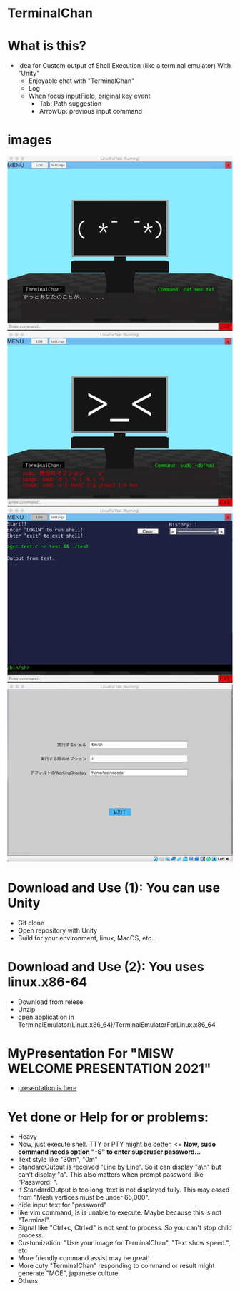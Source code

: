 # TerminalChan

# What is this?
- Idea for Custom output of Shell Execution (like a terminal emulator) With "Unity"
    - Enjoyable chat with "TerminalChan"
    - Log
    - When focus inputField, original key event
        - Tab: Path suggestion
        - ArrowUp: previous input command

# images
![Chatting with TerminalChan: Success](./RevealPresentation/resources/Scene_Chatting_Success.jpeg)
![Chatting with TerminalChan: Error](./RevealPresentation/resources/Scene_Chatting_Error.jpeg)
![Log](./RevealPresentation/resources/Scene_Log.jpeg)
![Settings](./RevealPresentation/resources/Scene_Setting.jpeg)

# Download and Use (1): You can use Unity
- Git clone
- Open repository with Unity
- Build for your environment, linux, MacOS, etc...

# Download and Use (2): You uses linux.x86-64
- Download from relese 
- Unzip
- open application in TerminalEmulator(Linux.x86_64)/TerminalEmulatorForLinux.x86_64

# MyPresentation For "MISW WELCOME PRESENTATION 2021"
- [presentation is here](https://snakesneaks.github.io/TerminalEmulatorWithUnity/RevealPresentation/export/)

# Yet done or Help for or problems: 
- Heavy
- Now, just execute shell. TTY or PTY might be better. <= **Now, sudo command needs option "-S" to enter superuser password...**
- Text style like "30m", "0m"
- StandardOutput is received "Line by Line". So it can display "a\n" but can't display "a". This also matters when prompt password like "Password: ".
- If StandardOutput is too long, text is not displayed fully. This may cased from "Mesh vertices must be under 65,000". 
- hide input text for "password"
- like vim command, Is is unable to execute. Maybe because this is not "Terminal". 
- Signal like "Ctrl+c, Ctrl+d" is not sent to process. So you can't stop child process.
- Customization: "Use your image for TerminalChan", "Text show speed.", etc
- More friendly command assist may be great!
- More cuty "TerminalChan" responding to command or result might generate "MOE", japanese culture.
- Others
